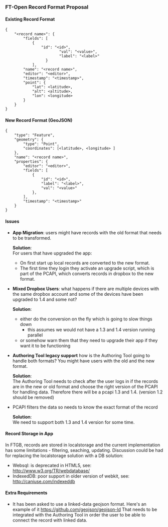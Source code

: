 ### FT-Open Record Format Proposal

#### Existing Record Format

```
{
    "<record name>": {
        "fields": [
            {
                "id": "<id>",
                        "val": "<value>",
                        "label": "<label>"
                  }
            ],
        "name": "<record name>",
        "editor": "<editor>",
        "timestamp": "<timestamp>",
        "point": {
            "lat": <latitude>,
            "alt": <altitude>,
            "lon": <longitude>
        }
    }
}
```

#### New Record Format (GeoJSON)

```
{
    "type": "Feature", 
    "geometry": { 
        "type": "Point", 
        "coordinates": [<latitude>, <longitude> ] 
    }, 
    "name": "<record name>", 
    "properties": { 
        "editor": "<editor>", 
        "fields": [ 
            { 
                "id": "<id>", 
                "label": "<label>", 
                "val": "<value>" 
            }, 
        ], 
        "timestamp": "<timestamp>" 
    } 
}
```

#### Issues

* <strong>App Migration</strong>: users might have records with the old format that needs to be transformed.

    <strong>Solution</strong>:<br/>
    For users that have upgraded the app:
    * On first start up local records are converted to the new format.
    * The first time they login they activate an upgrade script, which is part of the PCAPI, which converts records in dropbox to the new format.

* <strong>Mixed Dropbox Users</strong>: what happens if there are multiple devices with the same dropbox account and some of the devices have been upgraded to 1.4 and some not?
 
    <strong>Solution</strong>:<br/>
    - either do the conversion on the fly which is going to slow things down
        * this assumes we would not have a 1.3 and 1.4 version running parallel
    - or somehow warn them that they need to upgrade their app if they want it to be functioning

* <strong>Authoring Tool legacy support</strong> how is the Authoring Tool going to handle both formats? You might have users with the old and the new format.

    <strong>Solution</strong>:<br/>
    The Authoring Tool needs to check after the user logs in if the records are in the new or old format and choose the right version of the PCAPI for handling data. Therefore there will be a pcapi 1.3 and 1.4. (version 1.2 should be removed)

* PCAPI filters the data so needs to know the exact format of the record
    
    <strong>Solution</strong>:<br/>
    We need to support both 1.3 and 1.4 version for some time.

#### Record Storage in App

In FTGB, records are stored in localstorage and the current implementation has some limitations - filtering, seaching, updating. Discussion could be had for replacing the localstorage solution with a DB solution:

* Websql: is deprecated in HTML5, see: http://www.w3.org/TR/webdatabase/
* IndexedDB: poor support in older version of webkit, see: http://caniuse.com/indexeddb

#### Extra Requirements

* It has been asked to use a linked-data geojson format. Here's an example of it
  https://github.com/geojson/geojson-ld
  That needs to be integrated with the Authoring Tool in order the user to be able
  to connect the record with linked data.

